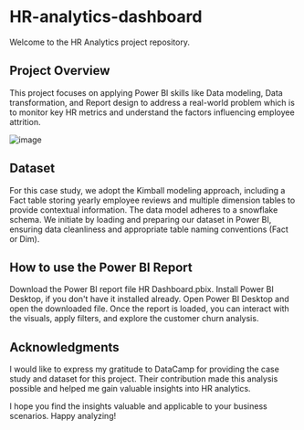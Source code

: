 # HR-analytics-dashboard
Welcome to the HR Analytics project repository.

## Project Overview
This project focuses on	applying Power BI skills like Data modeling, Data transformation, and Report design to address a real-world problem which is to monitor key HR metrics and understand the factors influencing employee attrition.

![image](https://github.com/pratham-sachdeva/HR-analytics-dashboard/assets/47927147/02cdf7d8-4b0f-432e-9168-e94f8f74e47a)

## Dataset
For this case study, we adopt the Kimball modeling approach, including a Fact table storing yearly employee reviews and multiple dimension tables to provide contextual information. The data model adheres to a snowflake schema.
We initiate by loading and preparing our dataset in Power BI, ensuring data cleanliness and appropriate table naming conventions (Fact or Dim).

## How to use the Power BI Report
Download the Power BI report file HR Dashboard.pbix. Install Power BI Desktop, if you don't have it installed already. Open Power BI Desktop and open the downloaded file. Once the report is loaded, you can interact with the visuals, apply filters, and explore the customer churn analysis.

## Acknowledgments
I would like to express my gratitude to DataCamp for providing the case study and dataset for this project. Their contribution made this analysis possible and helped me gain valuable insights into HR analytics.

I hope you find the insights valuable and applicable to your business scenarios. Happy analyzing!
